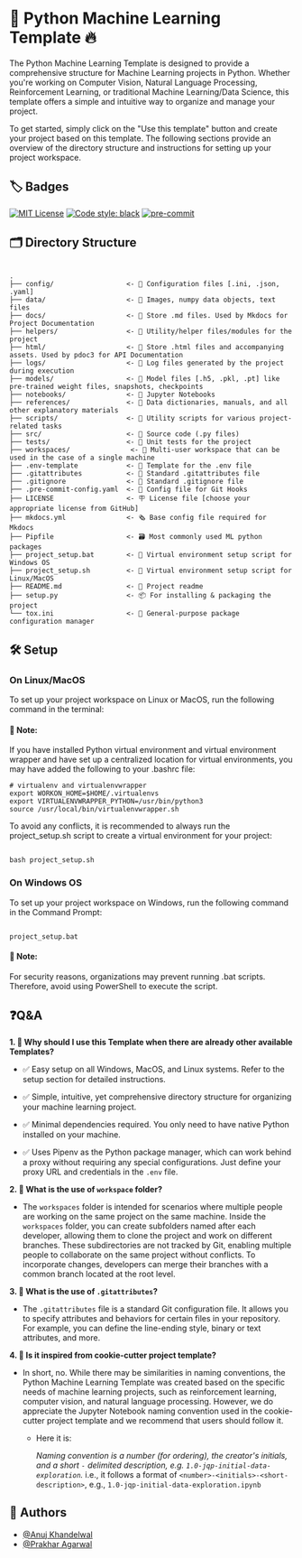 
# 🐍 Python Machine Learning Template 🔥

The Python Machine Learning Template is designed to provide a comprehensive structure for Machine Learning projects in Python. Whether you're working on Computer Vision, Natural Language Processing, Reinforcement Learning, or traditional Machine Learning/Data Science, this template offers a simple and intuitive way to organize and manage your project.


To get started, simply click on the "Use this template" button and create your project based on this template. The following sections provide an overview of the directory structure and instructions for setting up your project workspace.



## 🏷️ Badges

[![MIT License](https://img.shields.io/badge/License-MIT-green.svg)](https://choosealicense.com/licenses/mit/)
[![Code style: black](https://img.shields.io/badge/code%20style-black-000000.svg)](https://github.com/psf/black)
[![pre-commit](https://img.shields.io/badge/pre--commit-enabled-brightgreen?logo=pre-commit&logoColor=white)](https://github.com/pre-commit/pre-commit)




## 🗂️ Directory Structure

```

.
├── config/                  <- 📂 Configuration files [.ini, .json, .yaml]
├── data/                    <- 📂 Images, numpy data objects, text files
├── docs/                    <- 📂 Store .md files. Used by Mkdocs for Project Documentation
├── helpers/                 <- 📂 Utility/helper files/modules for the project
├── html/                    <- 📂 Store .html files and accompanying assets. Used by pdoc3 for API Documentation
├── logs/                    <- 📂 Log files generated by the project during execution
├── models/                  <- 📂 Model files [.h5, .pkl, .pt] like pre-trained weight files, snapshots, checkpoints
├── notebooks/               <- 📂 Jupyter Notebooks
├── references/              <- 📂 Data dictionaries, manuals, and all other explanatory materials
├── scripts/                 <- 📂 Utility scripts for various project-related tasks
├── src/                     <- 📂 Source code (.py files)
├── tests/                   <- 📂 Unit tests for the project
├── workspaces/               <- 📂 Multi-user workspace that can be used in the case of a single machine
├── .env-template            <- 🔧 Template for the .env file
├── .gitattributes           <- 🔧 Standard .gitattributes file
├── .gitignore               <- 📛 Standard .gitignore file
├── .pre-commit-config.yaml  <- 🔧 Config file for Git Hooks
├── LICENSE                  <- 🪧 License file [choose your appropriate license from GitHub]
├── mkdocs.yml               <- 🗞️ Base config file required for Mkdocs
├── Pipfile			         <- 🗃️ Most commonly used ML python packages
├── project_setup.bat        <- 📃 Virtual environment setup script for Windows OS
├── project_setup.sh         <- 📃 Virtual environment setup script for Linux/MacOS
├── README.md                <- 📝 Project readme
├── setup.py                 <- 📦️ For installing & packaging the project
└── tox.ini                  <- 🔧 General-purpose package configuration manager

```

## 🛠️ Setup

### On Linux/MacOS

To set up your project workspace on Linux or MacOS, run the following command in the terminal:

#### 📝 Note:

If you have installed Python virtual environment and virtual environment wrapper and have set up a centralized location for virtual environments, you may have added the following to your .bashrc file:

	# virtualenv and virtualenvwrapper
	export WORKON_HOME=$HOME/.virtualenvs
	export VIRTUALENVWRAPPER_PYTHON=/usr/bin/python3
	source /usr/local/bin/virtualenvwrapper.sh

	

To avoid any conflicts, it is recommended to always run the project_setup.sh script to create a virtual environment for your project:

```

bash project_setup.sh

```

### On Windows OS
To set up your project workspace on Windows, run the following command in the Command Prompt:

```

project_setup.bat

```

#### 📝 Note:

For security reasons, organizations may prevent running .bat scripts. Therefore, avoid using PowerShell to execute the script.

## ❓Q&A

**1. 🤔 Why should I use this Template when there are already other available Templates?**

* ✅ Easy setup on all Windows, MacOS, and Linux systems. Refer to the setup section for detailed instructions.

* ✅ Simple, intuitive, yet comprehensive directory structure for organizing your machine learning project.

* ✅ Minimal dependencies required. You only need to have native Python installed on your machine.

* ✅ Uses Pipenv as the Python package manager, which can work behind a proxy without requiring any special configurations. Just define your proxy URL and credentials in the `.env` file.


**2. 🤔 What is the use of `workspace` folder?**

*	The `workspaces` folder is intended for scenarios where multiple people are working on the same project on the same machine. Inside the `workspaces` folder, you can create subfolders named after each developer, allowing them to clone the project and work on different branches. These subdirectories are not tracked by Git, enabling multiple people to collaborate on the same project without conflicts. To incorporate changes, developers can merge their branches with a common branch located at the root level.

**3. 🤔 What is the use of `.gitattributes`?**

*	The `.gitattributes` file is a standard Git configuration file. It allows you to specify attributes and behaviors for certain files in your repository. For example, you can define the line-ending style, binary or text attributes, and more.

**4. 🤔 Is it inspired from cookie-cutter project template?**

*	In short, no. While there may be similarities in naming conventions, the Python Machine Learning Template was created based on the specific needs of machine learning projects, such as reinforcement learning, computer vision, and natural language processing. However, we do appreciate the Jupyter Notebook naming convention used in the cookie-cutter project template and we recommend that users should follow it.

	*	Here it is:

		*Naming convention is a number (for ordering), the creator's initials, and a short `-` delimited description, e.g. `1.0-jqp-initial-data-exploration`.* i.e., it follows a format of `<number>-<initials>-<short-description>`, e.g., `1.0-jqp-initial-data-exploration.ipynb`


## 👥 Authors

- [@Anuj Khandelwal](https://www.github.com/anujonthemove)
- [@Prakhar Agarwal](https://github.com/prakhar19)
